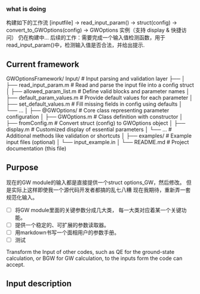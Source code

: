 ### what is doing
构建如下的工作流
[inputfile] → read_input_param() → struct(config) → convert_to_GWOptions(config) → GWOptions 实例（支持 display & 快捷访问）
仍在构建中...
后续的工作：需要完成一个输入值检测函数，用于read_input_param()中，检测输入值是否合法，并给出提示.


## Current framework
GWOptionsFramework/
Input/                           # Input parsing and validation layer
├── 
│   ├── read_input_param.m           # Read and parse the input file into a config struct
│   ├── allowed_param_list.m         # Define valid blocks and parameter names
│   ├── default_param_values.m       # Provide default values for each parameter
│   ├── set_default_values.m         # Fill missing fields in config using defaults
│   └── ...
│
├── @GWOptions/                      # Core class representing parameter configuration
│   ├── GWOptions.m                  # Class definition with constructor
│   ├── fromConfig.m                 # Convert struct (config) to GWOptions object
│   ├── display.m                    # Customized display of essential parameters
│   └── ...                          # Additional methods like validation or shortcuts
│
├── examples/                        # Example input files (optional)
│   └── input_example.in
│
└── README.md                        # Project documentation (this file)
## Purpose
现在的GW module的输入都是直接提供一个struct options_GW，然后修改。
但是实际上这样即使我一个源代码开发者都搞的乱七八糟
现在我期待，重新弄一套规范化输入。
- [ ] 将GW module里面的关键参数分成几大类，
每一大类对应着某一个关键功能。
- [ ] 提供一个稳定的、可扩展的参数读取器。
- [ ] 用markdown书写一个面相用户的参数手册。
- [ ] 测试

Transform the Input of other codes,
such as QE for the ground-state calculation, or BGW for GW calculation,
to the inputs form the code can accept.
## Input description
